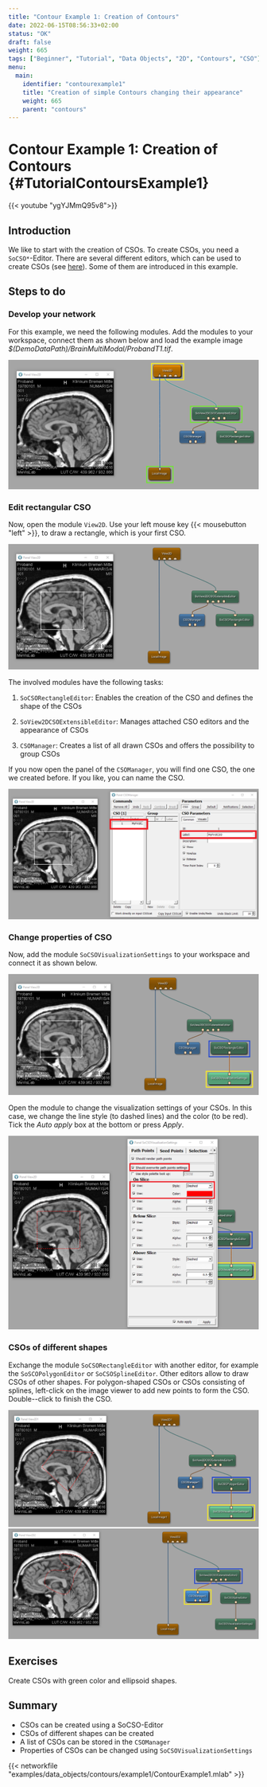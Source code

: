 ```yaml
---
title: "Contour Example 1: Creation of Contours"
date: 2022-06-15T08:56:33+02:00
status: "OK"
draft: false
weight: 665
tags: ["Beginner", "Tutorial", "Data Objects", "2D", "Contours", "CSO"]
menu: 
  main:
    identifier: "contourexample1"
    title: "Creation of simple Contours changing their appearance"
    weight: 665
    parent: "contours"
---
```


# Contour Example 1: Creation of Contours {#TutorialContoursExample1}

{{< youtube "ygYJMmQ95v8">}}

## Introduction

We like to start with the creation of CSOs. To create CSOs, you need a `SoCSO*`-Editor. There are several different editors, which can be used to create CSOs (see [here](tutorials/dataobjects/contourobjects#CSOEditors)). Some of them are introduced in this example.

## Steps to do
### Develop your network
For this example, we need the following modules. Add the modules to your workspace, connect them as shown below and load the example image *$(DemoDataPath)/BrainMultiModal/ProbandT1.tif*.

![Data Objects Contours Example 1](/images/tutorials/dataobjects/contours/DO1_01.png "Data Objects Contours Example 1")

### Edit rectangular CSO
Now, open the module `View2D`. Use your left mouse key {{< mousebutton "left" >}}, to draw a rectangle, which is your first CSO.

![Rectangle Contour](/images/tutorials/dataobjects/contours/DO1_02.png "Rectangle Contour")

The involved modules have the following tasks:

1. `SoCSORectangleEditor`: Enables the creation of the CSO and defines the shape of the CSOs

2. `SoView2DCSOExtensibleEditor`: Manages attached CSO editors and the appearance of CSOs

3. `CSOManager`: Creates a list of all drawn CSOs and offers the possibility to group CSOs

If you now open the panel of the `CSOManager`, you will find one CSO, the one we created before. If you like, you can name the CSO.

![CSO Manager](/images/tutorials/dataobjects/contours/DO1_04.png "CSO Manager")

### Change properties of CSO
Now, add the module `SoCSOVisualizationSettings` to your workspace and connect it as shown below.

![CSO Manager](/images/tutorials/dataobjects/contours/DO1_05.png "CSO Manager")

Open the module to change the visualization settings of your CSOs. In
this case, we change the line style (to dashed lines) and the color (to
be red). Tick the *Auto apply* box at the bottom or press *Apply*.

![Visualization Settings](/images/tutorials/dataobjects/contours/DO1_07.png "Visualization Settings")

### CSOs of different shapes
Exchange the module `SoCSORectangleEditor` with another editor, for
example the `SoSCOPolygonEditor` or `SoCSOSplineEditor`. Other editors
allow to draw CSOs of other shapes. For polygon-shaped CSOs or CSOs
consisting of splines, left-click on the image viewer to add new points
to form the CSO. Double--click to finish the CSO.

![SoSCOPolygonEditor](/images/tutorials/dataobjects/contours/DO1_08.png "SoSCOPolygonEditor")
![SoCSOSplineEditor](/images/tutorials/dataobjects/contours/DO1_09.png "SoCSOSplineEditor")

## Exercises
Create CSOs with green color and ellipsoid shapes.

## Summary
* CSOs can be created using a SoCSO-Editor
* CSOs of different shapes can be created
* A list of CSOs can be stored in the `CSOManager`
* Properties of CSOs can be changed using `SoCSOVisualizationSettings`

{{< networkfile "examples/data_objects/contours/example1/ContourExample1.mlab" >}}

 [//]: <> (MVL-682)